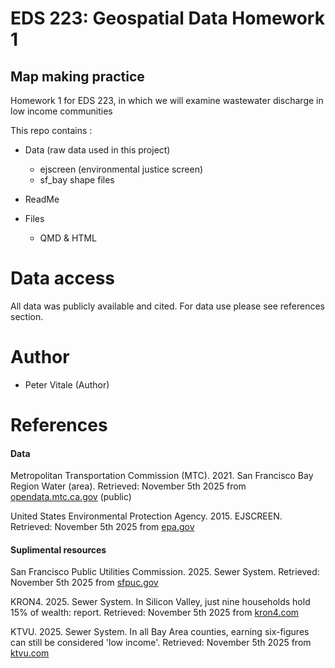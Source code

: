 # EDS 223: Geospatial Data Homework 1 
## Map making practice

Homework 1 for EDS 223, in which we will examine wastewater discharge in low income communities 

This repo contains :

   -  Data (raw data used in this project)
   
      - ejscreen (environmental justice screen)
      - sf_bay shape files
      
   -  ReadMe 
   -  Files 
      - QMD & HTML
 
# Data access
All data was publicly available and cited. For data use please see references section. 

# Author
- Peter Vitale (Author)

# References

#### Data

Metropolitan Transportation Commission (MTC). 2021. San Francisco Bay Region Water (area). Retrieved: November 5th 2025 from [opendata.mtc.ca.gov](https://opendata.mtc.ca.gov/datasets/san-francisco-bay-region-water-area/explore) (public)

United States Environmental Protection Agency. 2015. EJSCREEN. Retrieved: November 5th 2025 from [epa.gov](www.epa.gov/ejscreen )

#### Suplimental resources

San Francisco Public Utilities Commission. 2025. Sewer System. Retrieved: November 5th 2025 from [sfpuc.gov](https://www.sfpuc.gov/about-us/our-systems/sewer-system)

KRON4. 2025. Sewer System. In Silicon Valley, just nine households hold 15% of wealth: report. Retrieved: November 5th 2025 from [kron4.com](https://www.kron4.com/news/bay-area/silicon-valley-income-inequality/)

KTVU. 2025. Sewer System. In all Bay Area counties, earning six-figures can still be considered 'low income'. Retrieved: November 5th 2025 from [ktvu.com](https://www.ktvu.com/news/all-bay-area-counties-earning-six-figures-can-still-be-considered-low-income)

